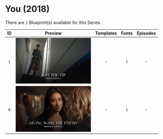 # You (2018)

There are `2` Blueprint(s) available for this Series.

| ID | Preview | Templates | Fonts | Episodes | 
| :---: | :---: | :---: | :---: | :---: |
| `1` | <img src="./1/preview.jpg" height="150"> | - | `1` | - |
| `0` | <img src="./0/preview.jpg" height="150"> | - | `1` | - |